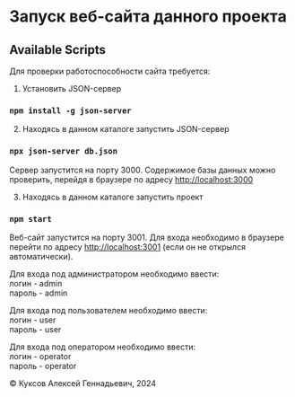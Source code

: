 # Запуск веб-сайта данного проекта

## Available Scripts

Для проверки работоспособности сайта требуется:

1. Установить JSON-сервер

### `npm install -g json-server`

2. Находясь в данном каталоге запустить JSON-сервер

### `npx json-server db.json `

Сервер запустится на порту 3000. Содержимое базы данных можно проверить,
перейдя в браузере по адресу [http://localhost:3000](http://localhost:3000)

3. Находясь в данном каталоге запустить проект

### `npm start`

Веб-сайт запустится на порту 3001. 
Для входа необходимо в браузере перейти по адресу [http://localhost:3001](http://localhost:3001)
(если он не открылся автоматически).

Для входа под администратором необходимо ввести:  
логин - admin  
пароль - admin

Для входа под пользователем необходимо ввести:  
логин - user  
пароль - user

Для входа под оператором необходимо ввести:  
логин - operator  
пароль - operator

&copy; Куксов Алексей Геннадьевич, 2024 